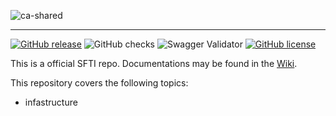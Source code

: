 ![ca-shared](https://github.com/swissfintechinnovations/ca-shared/assets/116151702/1b727cdd-f154-4dc6-84e2-e5fe205f1581)



---
[![GitHub release](https://img.shields.io/github/release/swissfintechinnovations/ca-shared)](https://github.com/swissfintechinnovations/ca-shared/releases/)
![GitHub checks](https://img.shields.io/github/checks-status/swissfintechinnovations/ca-shared/main)
![Swagger Validator](https://img.shields.io/swagger/valid/3.0?specUrl=https%3A%2F%2Fraw.githubusercontent.com%2FOAI%2FOpenAPI-Specification%2Fmaster%2Fexamples%2Fv2.0%2Fjson%2Fpetstore-expanded.json)
[![GitHub license](https://img.shields.io/github/license/swissfintechinnovations/ca-shared)](https://github.com/swissfintechinnovations/ca-shared/blob/main/LICENSE)

This is a official SFTI repo. Documentations may be found in the [Wiki](https://github.com/swissfintechinnovations/ca-shared/wiki).

This repository covers the following topics:
- infastructure

